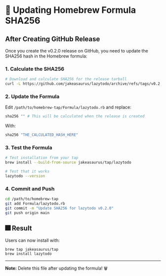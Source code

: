 # 🔐 Updating Homebrew Formula SHA256

## After Creating GitHub Release

Once you create the v0.2.0 release on GitHub, you need to update the SHA256 hash in the Homebrew formula:

### 1. Calculate the SHA256

```bash
# Download and calculate SHA256 for the release tarball
curl -L https://github.com/jakeasaurus/lazytodo/archive/refs/tags/v0.2.0.tar.gz | shasum -a 256
```

### 2. Update the Formula

Edit `/path/to/homebrew-tap/Formula/lazytodo.rb` and replace:

```ruby
sha256 "" # This will be calculated when the release is created
```

With:

```ruby
sha256 "THE_CALCULATED_HASH_HERE"
```

### 3. Test the Formula

```bash
# Test installation from your tap
brew install --build-from-source jakeasaurus/tap/lazytodo

# Test that it works
lazytodo --version
```

### 4. Commit and Push

```bash
cd /path/to/homebrew-tap
git add Formula/lazytodo.rb
git commit -m "Update SHA256 for lazytodo v0.2.0"
git push origin main
```

## 🎆 Result

Users can now install with:

```bash
brew tap jakeasaurus/tap
brew install lazytodo
```

---

**Note:** Delete this file after updating the formula! 🗑️